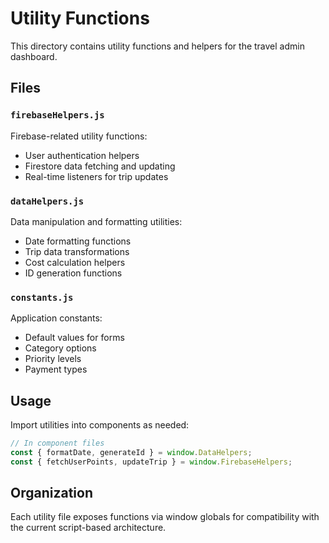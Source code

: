 # Utility Functions

This directory contains utility functions and helpers for the travel admin dashboard.

## Files

### `firebaseHelpers.js`
Firebase-related utility functions:
- User authentication helpers
- Firestore data fetching and updating
- Real-time listeners for trip updates

### `dataHelpers.js`
Data manipulation and formatting utilities:
- Date formatting functions
- Trip data transformations
- Cost calculation helpers
- ID generation functions

### `constants.js`
Application constants:
- Default values for forms
- Category options
- Priority levels
- Payment types

## Usage

Import utilities into components as needed:

```javascript
// In component files
const { formatDate, generateId } = window.DataHelpers;
const { fetchUserPoints, updateTrip } = window.FirebaseHelpers;
```

## Organization

Each utility file exposes functions via window globals for compatibility with the current script-based architecture.